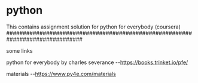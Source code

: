 # python

This contains assignment solution for python for everybody (coursera)
###############################################################################

some links


python for everybody by charles severance --https://books.trinket.io/pfe/

materials --https://www.py4e.com/materials
